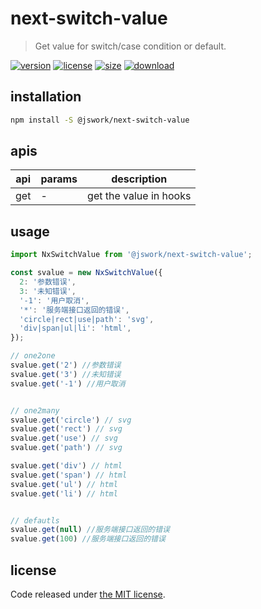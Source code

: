 # next-switch-value
> Get value for switch/case condition or default.

[![version][version-image]][version-url]
[![license][license-image]][license-url]
[![size][size-image]][size-url]
[![download][download-image]][download-url]

## installation
```bash
npm install -S @jswork/next-switch-value
```

## apis
| api | params | description            |
| --- | ------ | ---------------------- |
| get | -      | get the value in hooks |

## usage
```js
import NxSwitchValue from '@jswork/next-switch-value';

const svalue = new NxSwitchValue({
  2: '参数错误',
  3: '未知错误',
  '-1': '用户取消',
  '*': '服务端接口返回的错误',
  'circle|rect|use|path': 'svg',
  'div|span|ul|li': 'html',
});

// one2one
svalue.get('2') //参数错误
svalue.get('3') //未知错误
svalue.get('-1') //用户取消


// one2many
svalue.get('circle') // svg
svalue.get('rect') // svg
svalue.get('use') // svg
svalue.get('path') // svg

svalue.get('div') // html
svalue.get('span') // html
svalue.get('ul') // html
svalue.get('li') // html


// defautls
svalue.get(null) //服务端接口返回的错误
svalue.get(100) //服务端接口返回的错误
```

## license
Code released under [the MIT license](https://github.com/afeiship/next-switch-value/blob/master/LICENSE.txt).

[version-image]: https://img.shields.io/npm/v/@jswork/next-switch-value
[version-url]: https://npmjs.org/package/@jswork/next-switch-value

[license-image]: https://img.shields.io/npm/l/@jswork/next-switch-value
[license-url]: https://github.com/afeiship/next-switch-value/blob/master/LICENSE.txt

[size-image]: https://img.shields.io/bundlephobia/minzip/@jswork/next-switch-value
[size-url]: https://github.com/afeiship/next-switch-value/blob/master/dist/next-switch-value.min.js

[download-image]: https://img.shields.io/npm/dm/@jswork/next-switch-value
[download-url]: https://www.npmjs.com/package/@jswork/next-switch-value
